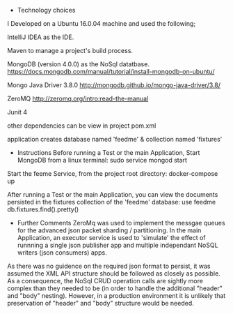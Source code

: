 
- Technology choices

I Developed on a Ubuntu 16.0.04 machine and used the following;

IntelliJ IDEA as the IDE.

Maven to manage a project's build process.

MongoDB (version 4.0.0) as the NoSql datatbase. 
https://docs.mongodb.com/manual/tutorial/install-mongodb-on-ubuntu/

Mongo Java Driver 3.8.0
http://mongodb.github.io/mongo-java-driver/3.8/

ZeroMQ
http://zeromq.org/intro:read-the-manual

Junit 4

other dependencies can be view in project pom.xml

application creates database named 'feedme' & collection named 'fixtures'

- Instructions
Before running a Test or the main Application, Start MongoDB from a linux terminal:
sudo service mongod start

Start the feeme Service, from the project root directory:
docker-compose up

After running a Test or the main Application, you can view the documents persisted in the fixtures collection of the 'feedme' database:
use feedme
db.fixtures.find().pretty()

- Further Comments
ZeroMq was used to implement the messgae queues for the advanced json packet sharding / partitioning.
In the main Application, an executor service is used to 'simulate' the effect of runnning a single json publisher app and multiple independant NoSQL writers (json consumers) apps.

As there was no guidence on the required json format to persist, it was assumed the XML API structure should be followed as closely as possible. As a consequence, the NoSql CRUD operation calls are sightly more complex than they needed to be (in order to handle the additional "header" and "body" nesting). However, in a production environment it is unlikely that preservation of "header" and "body" structure would be needed.
